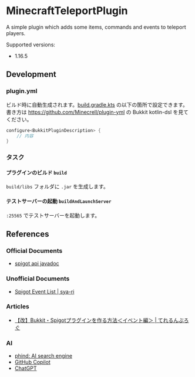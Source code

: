 # MinecraftTeleportPlugin

A simple plugin which adds some items, commands and events to teleport players.

Supported versions:

- 1.16.5

## Development

### plugin.yml

ビルド時に自動生成されます。[build.gradle.kts](build.gradle.kts) の以下の箇所で設定できます。
書き方は https://github.com/Minecrell/plugin-yml の Bukkit kotlin-dsl を見てください。

```kotlin
configure<BukkitPluginDescription> {
    // 内容
}
```

### タスク

#### プラグインのビルド `build`

`build/libs` フォルダに `.jar` を生成します。

#### テストサーバーの起動 `buildAndLaunchServer`

`:25565` でテストサーバーを起動します。

## References

### Official Documents

- [spigot api javadoc](https://hub.spigotmc.org/javadocs/spigot/index.html)

### Unofficial Documents

- [Spigot Event List | sya-ri](https://spigot-event-list.s7a.dev/)

### Articles

- [【改】Bukkit・Spigotプラグインを作る方法＜イベント編＞ | てれるんぶろぐ](https://tererun.hatenablog.com/entry/bukkit-spigot-plugin-4)

### AI

- [phind: AI search engine](https://www.phind.com/)
- [GitHub Copilot](https://copilot.github.com/)
- [ChatGPT](https://openai.com/blog/chatgpt)

